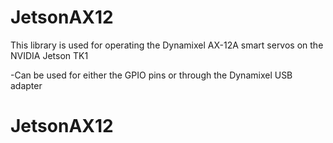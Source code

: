 
# JetsonAX12
This library is used for operating the Dynamixel AX-12A smart servos on the NVIDIA Jetson TK1

-Can be used for either the GPIO pins or through the Dynamixel USB  adapter

# JetsonAX12

